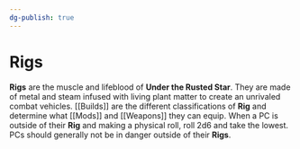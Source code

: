 ```yaml
---
dg-publish: true
---
```

# Rigs

**Rigs** are the muscle and lifeblood of **Under the Rusted Star**. They are made of metal and steam infused with living plant matter to create an unrivaled combat vehicles. [[Builds]] are the different classifications of **Rig** and determine what [[Mods]] and [[Weapons]] they can equip. When a PC is outside of their **Rig** and making a physical roll, roll 2d6 and take the lowest. PCs should generally not be in danger outside of their **Rigs**.
